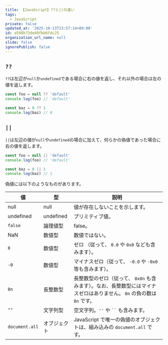```yaml
---
title: 【JavaScript】??と||の違い
tags:
  - JavaScript
private: false
updated_at: '2025-10-13T23:57:14+09:00'
id: a598b73de40fbb6fdc25
organization_url_name: null
slide: false
ignorePublish: false
---
```

## `??`

`??`は左辺が`null`か`undefined`である場合に右の値を返し、それ以外の場合は左の値を返します。

```js
const foo = null ?? 'default'
console.log(foo) // 'default'

const baz = 0 ?? 1
console.log(baz) // 0
```

## `||`

`||`は左辺の値が`null`や`undefined`の場合に加えて、何らかの偽値であった場合に右の値を返します。

```js
const foo = null || 'default'
console.log(foo) // 'default'

const baz = 0 || 1
console.log(baz) // 1
```

偽値には以下のようなものがあります。

<table>
  <thead>
    <tr>
      <th>値</th>
      <th>型</th>
      <th>説明</th>
    </tr>
  </thead>
  <tbody>
    <tr>
      <td>null</td>
      <td>null</td>
      <td>値が存在しないことを示します。</td>
    </tr>
    <tr>
      <td>undefined</a></td>
      <td>undefined</td>
      <td>プリミティブ値。</td>
    </tr>
    <tr>
      <td><code>false</code></td>
      <td>論理値型</td>
      <td>false。</td>
    </tr>
    <tr>
      <td>NaN</td>
      <td>数値型</td>
      <td>数値ではない。</td>
    </tr>
    <tr>
      <td><code>0</code></td>
      <td>数値型</td>
      <td>ゼロ （従って、 <code>0.0</code> や <code>0x0</code> なども含みます）。</td>
    </tr>
    <tr>
      <td><code>-0</code></td>
      <td>数値型</td>
      <td>マイナスゼロ（従って、 <code>-0.0</code> や <code>-0x0</code> 等も含みます）。</td>
    </tr>
    <tr>
      <td><code>0n</code></td>
      <td>長整数型</td>
      <td>長整数型のゼロ（従って、 <code>0x0n</code> も含みます）。なお、長整数型にはマイナスゼロはありません。 <code>0n</code> の負の数は <code>0n</code> です。</td>
    </tr>
    <tr>
      <td><code>""</code></td>
      <td>文字列型</td>
      <td>空文字列。<code>''</code> や <code>``</code> も含みます。</td>
    </tr>
    <tr>
      <td><code>document.all</code></td>
      <td>オブジェクト</td>
      <td>JavaScript で唯一の偽値のオブジェクトは、組み込みの <code>document.all</code> です。</td>
    </tr>
  </tbody>
</table>
